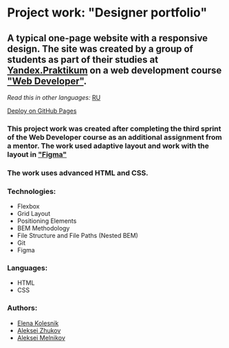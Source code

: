 # Project work: "Designer portfolio" 

## A typical one-page website with a responsive design. The site was created by a group of students as part of their studies at [Yandex.Praktikum](https://praktikum.yandex.com/) on a web development course ["Web Developer"](https://practicum.yandex.com/web/). 

*Read this in other languages:* [RU](https://github.com/MelnikovAleksei/designer-novik/blob/master/README.md) 

[Deploy on GitHub Pages](https://melnikovaleksei.github.io/designer-novik/index.html) 

### This project work was created after completing the third sprint of the Web Developer course as an additional assignment from a mentor. The work used adaptive layout and work with the layout in ["Figma"](https://drive.google.com/file/d/1pWvH1yt2Wfq-3blIwWD9hbBgyZIPCggS/view?usp=sharing) 

### The work uses advanced HTML and CSS. 

### Technologies: 
* Flexbox 
* Grid Layout 
* Positioning Elements 
* BEM Methodology 
* File Structure and File Paths (Nested BEM) 
* Git 
* Figma 

### Languages: 
* HTML 
* CSS 

### Authors: 
* [Elena Kolesnik](https://github.com/KoLenhen) 
* [Aleksei Zhukov](https://github.com/azhukovalex) 
* [Aleksei Melnikov](https://github.com/MelnikovAleksei) 
